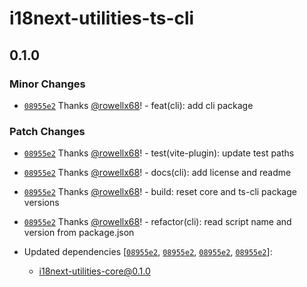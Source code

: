 # i18next-utilities-ts-cli

## 0.1.0

### Minor Changes

- [`08955e2`](https://github.com/rowellx68/i18next-utilities/commit/08955e27cc9b7ecf31e7c62ca14bf2a512b9a582) Thanks [@rowellx68](https://github.com/rowellx68)! - feat(cli): add cli package

### Patch Changes

- [`08955e2`](https://github.com/rowellx68/i18next-utilities/commit/08955e27cc9b7ecf31e7c62ca14bf2a512b9a582) Thanks [@rowellx68](https://github.com/rowellx68)! - test(vite-plugin): update test paths

- [`08955e2`](https://github.com/rowellx68/i18next-utilities/commit/08955e27cc9b7ecf31e7c62ca14bf2a512b9a582) Thanks [@rowellx68](https://github.com/rowellx68)! - docs(cli): add license and readme

- [`08955e2`](https://github.com/rowellx68/i18next-utilities/commit/08955e27cc9b7ecf31e7c62ca14bf2a512b9a582) Thanks [@rowellx68](https://github.com/rowellx68)! - build: reset core and ts-cli package versions

- [`08955e2`](https://github.com/rowellx68/i18next-utilities/commit/08955e27cc9b7ecf31e7c62ca14bf2a512b9a582) Thanks [@rowellx68](https://github.com/rowellx68)! - refactor(cli): read script name and version from package.json

- Updated dependencies [[`08955e2`](https://github.com/rowellx68/i18next-utilities/commit/08955e27cc9b7ecf31e7c62ca14bf2a512b9a582), [`08955e2`](https://github.com/rowellx68/i18next-utilities/commit/08955e27cc9b7ecf31e7c62ca14bf2a512b9a582), [`08955e2`](https://github.com/rowellx68/i18next-utilities/commit/08955e27cc9b7ecf31e7c62ca14bf2a512b9a582), [`08955e2`](https://github.com/rowellx68/i18next-utilities/commit/08955e27cc9b7ecf31e7c62ca14bf2a512b9a582)]:
  - i18next-utilities-core@0.1.0
